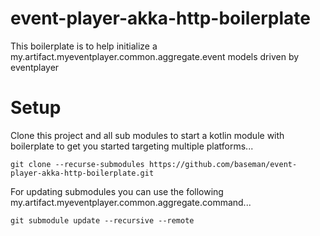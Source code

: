 # event-player-akka-http-boilerplate
This boilerplate is to help initialize a my.artifact.myeventplayer.common.aggregate.event models driven by eventplayer

# Setup

Clone this project and all sub modules to start a kotlin module with boilerplate to get you started targeting multiple platforms...

    git clone --recurse-submodules https://github.com/baseman/event-player-akka-http-boilerplate.git

For updating submodules you can use the following my.artifact.myeventplayer.common.aggregate.command...

    git submodule update --recursive --remote
    
